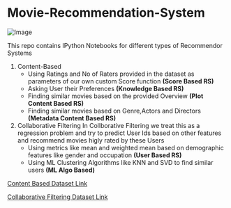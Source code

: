 # Movie-Recommendation-System

![Image](https://cache.desktopnexus.com/thumbseg/2188/2188719-bigthumbnail.jpg)

This repo contains IPython Notebooks for different types of Recommendor Systems
1. Content-Based
    - Using Ratings and No of Raters provided in the dataset as parameters of our own custom Score function **(Score Based RS)**
    - Asking User their Preferences **(Knowledge Based RS)**
    - Finding similar movies based on the provided Overview  **(Plot Content Based RS)**
    - Finding similar movies based on Genre,Actors and Directors **(Metadata Content Based RS)**
2. Collaborative Filtering
   In Collborative Filtering we treat this as a regression problem and try to predict User Ids based on other features and recommend movies higly rated by these Users
    - Using metrics like mean and weighted mean based on demographic features like gender and occupation **(User Based RS)**
    - Using ML Clustering Algorithms like KNN and SVD to find similar users **(ML Algo Based)**

[Content Based Dataset Link](https://www.kaggle.com/rounakbanik/the-movies-dataset)

[Collaborative Filtering Dataset Link](https://www.kaggle.com/prajitdatta/movielens-100k-dataset)
